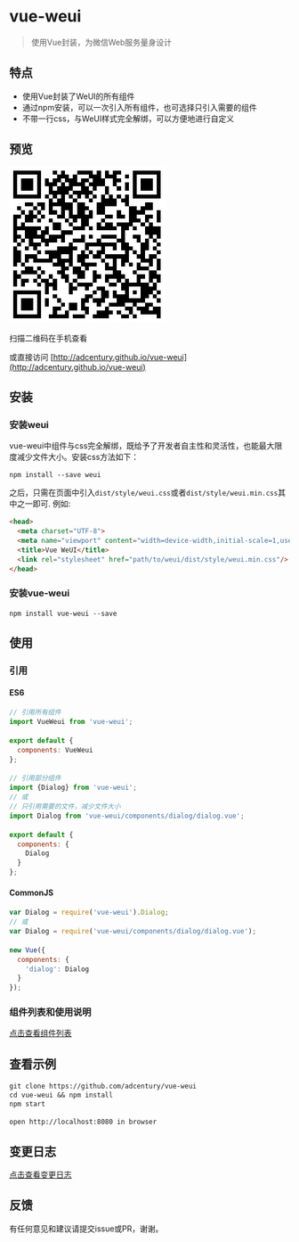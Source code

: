 # vue-weui 

> 使用Vue封装，为微信Web服务量身设计

## 特点

* 使用Vue封装了WeUI的所有组件
* 通过npm安装，可以一次引入所有组件，也可选择只引入需要的组件
* 不带一行css，与WeUI样式完全解绑，可以方便地进行自定义

## 预览

![qr-of-examples](./docs/images/qr-of-examples.png)

扫描二维码在手机查看

或直接访问 [http://adcentury.github.io/vue-weui](http://adcentury.github.io/vue-weui)

## 安装

### 安装weui

vue-weui中组件与css完全解绑，既给予了开发者自主性和灵活性，也能最大限度减少文件大小。安装css方法如下：

```
npm install --save weui
```

之后，只需在页面中引入`dist/style/weui.css`或者`dist/style/weui.min.css`其中之一即可. 例如:

```html
<head>
  <meta charset="UTF-8">
  <meta name="viewport" content="width=device-width,initial-scale=1,user-scalable=0">
  <title>Vue WeUI</title>
  <link rel="stylesheet" href="path/to/weui/dist/style/weui.min.css"/>
</head>
```

### 安装vue-weui

```
npm install vue-weui --save
```

## 使用

### 引用

#### ES6

```javascript
// 引用所有组件
import VueWeui from 'vue-weui';

export default {
  components: VueWeui
};

// 引用部分组件
import {Dialog} from 'vue-weui';
// 或
// 只引用需要的文件，减少文件大小
import Dialog from 'vue-weui/components/dialog/dialog.vue';

export default {
  components: {
    Dialog
  }
};

```

#### CommonJS

```javascript
var Dialog = require('vue-weui').Dialog;
// 或
var Dialog = require('vue-weui/components/dialog/dialog.vue');

new Vue({
  components: {
    'dialog': Dialog
  }
});
```

### 组件列表和使用说明

[点击查看组件列表](./docs/components.md)

## 查看示例

```
git clone https://github.com/adcentury/vue-weui
cd vue-weui && npm install
npm start

open http://localhost:8080 in browser
```

## 变更日志

[点击查看变更日志](./docs/CHANGELOG.md)

## 反馈

有任何意见和建议请提交issue或PR，谢谢。
